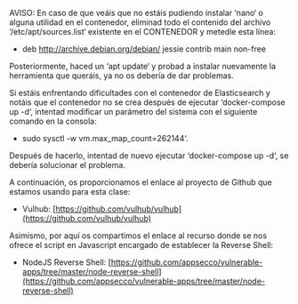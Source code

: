 AVISO: En caso de que veáis que no estáis pudiendo instalar ‘nano‘ o alguna utilidad en el contenedor, eliminad todo el contenido del archivo ‘/etc/apt/sources.list‘ existente en el CONTENEDOR y metedle esta línea:

- deb http://archive.debian.org/debian/ jessie contrib main non-free      

Posteriormente, haced un ‘apt update‘ y probad a instalar nuevamente la herramienta que queráis, ya no os debería de dar problemas.

Si estáis enfrentando dificultades con el contenedor de Elasticsearch y notáis que el contenedor no se crea después de ejecutar ‘docker-compose up -d‘, intentad modificar un parámetro del sistema con el siguiente comando en la consola:

- sudo sysctl -w vm.max_map_count=262144‘.    

Después de hacerlo, intentad de nuevo ejecutar ‘docker-compose up -d‘, se debería solucionar el problema.

A continuación, os proporcionamos el enlace al proyecto de Github que estamos usando para esta clase:

- Vulhub: [https://github.com/vulhub/vulhub](https://github.com/vulhub/vulhub)    

Asimismo, por aquí os compartimos el enlace al recurso donde se nos ofrece el script en Javascript encargado de establecer la Reverse Shell:

- NodeJS Reverse Shell: [https://github.com/appsecco/vulnerable-apps/tree/master/node-reverse-shell](https://github.com/appsecco/vulnerable-apps/tree/master/node-reverse-shell)